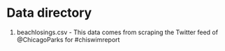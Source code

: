 Data directory
=================

1. beachlosings.csv - This data comes from scraping the Twitter feed of @ChicagoParks for #chiswimreport
